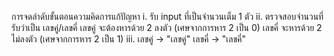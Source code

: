 การจดลำดับขั้นตอนความคิดการแก้ปัญหา
i. รับ input ที่เป็นจำนวนเต็ม 1 ตัว
ii. ตรวจสอบจำนวนที่รับว่าเป็น เลขคู่/เลขคี่
    เลขคู่ จะต้องหารด้วย 2 ลงตัว (เศษจากการหาร 2 เป็น 0)
    เลขคี่ จะหารด้วย 2 ไม่ลงตัว (เศษจากการหาร 2 เป็น 1)
iii. เลขคู่ -> "เลขคู่"
     เลขคี่ -> "เลขคี่"

